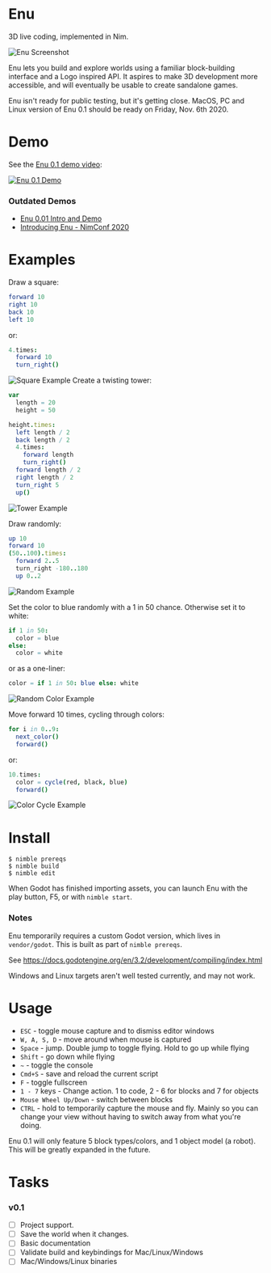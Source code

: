 # Enu
3D live coding, implemented in Nim.

![Enu Screenshot](media/screenshot_2.png)

Enu lets you build and explore worlds using a familiar block-building interface and a Logo inspired API.
It aspires to make 3D development more accessible, and will eventually be usable to create sandalone games.

Enu isn't ready for public testing, but it's getting close. MacOS, PC and Linux version of Enu 0.1 should be ready on Friday, Nov. 6th 2020.

# Demo
See the [Enu 0.1 demo video](https://youtu.be/upg77dMBGDE):

[![Enu 0.1 Demo](media/screenshot_1.png)](https://youtu.be/upg77dMBGDE)

### Outdated Demos

- [Enu 0.01 Intro and Demo](https://youtu.be/QfAzuX7-y0Y)
- [Introducing Enu - NimConf 2020](https://youtu.be/3l6tsKM1cY8)
# Examples

Draw a square:
```nim
forward 10
right 10
back 10
left 10
```
or:
```nim
4.times:
  forward 10
  turn_right()
```
![Square Example](media/square_example.png)
Create a twisting tower:
```nim
var
  length = 20
  height = 50

height.times:
  left length / 2
  back length / 2
  4.times:
    forward length
    turn_right()
  forward length / 2
  right length / 2
  turn_right 5
  up()
```
![Tower Example](media/tower_example.png)

Draw randomly:
```nim
up 10
forward 10
(50..100).times:
  forward 2..5
  turn_right -180..180
  up 0..2
```
![Random Example](media/random_example.png)

Set the color to blue randomly with a 1 in 50 chance. Otherwise set it to white:
```nim
if 1 in 50:
  color = blue
else:
  color = white
```
or as a one-liner:
```nim
color = if 1 in 50: blue else: white
```
![Random Color Example](media/random_color_example.png)

Move forward 10 times, cycling through colors:
```nim
for i in 0..9:
  next_color()
  forward()
```
or:
```nim
10.times:
  color = cycle(red, black, blue)
  forward()
```
![Color Cycle Example](media/cycle_example.png)

# Install

```console
$ nimble prereqs
$ nimble build
$ nimble edit
```
When Godot has finished importing assets, you can launch Enu with the play button, F5,
or with `nimble start`.

### Notes

Enu temporarily requires a custom Godot version, which lives in `vendor/godot`. This is
built as part of `nimble prereqs`.

See https://docs.godotengine.org/en/3.2/development/compiling/index.html

Windows and Linux targets aren't well tested currently, and may not work.

# Usage

- `ESC` - toggle mouse capture and to dismiss editor windows
- `W, A, S, D` - move around when mouse is captured
- `Space` - jump. Double jump to toggle flying. Hold to go up while flying
- `Shift` - go down while flying
- `~` - toggle the console
- `Cmd+S` - save and reload the current script
- `F` - toggle fullscreen
- `1 - 7` keys - Change action. 1 to code, 2 - 6 for blocks and 7 for objects
- `Mouse Wheel Up/Down` - switch between blocks
- `CTRL` - hold to temporarily capture the mouse and fly. Mainly so you can
  change your view without having to switch away from what you're doing.

Enu 0.1 will only feature 5 block types/colors, and 1 object model (a robot). This will be greatly
expanded in the future.

# Tasks

### v0.1

- [ ] Project support.
- [ ] Save the world when it changes.
- [ ] Basic documentation
- [ ] Validate build and keybindings for Mac/Linux/Windows
- [ ] Mac/Windows/Linux binaries
